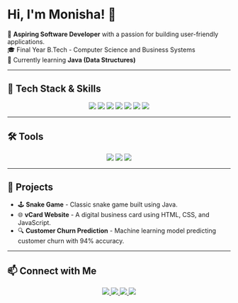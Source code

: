 # Hi, I'm Monisha! 👋  

🚀 **Aspiring Software Developer** with a passion for building user-friendly applications.  
🎓 Final Year B.Tech - Computer Science and Business Systems  
🎯 Currently learning **Java (Data Structures)**  

---

## 🔧 Tech Stack & Skills  

<p align="center">
  <img src="https://img.shields.io/badge/Java-ED8B00?style=for-the-badge&logo=openjdk&logoColor=white">
  <img src="https://img.shields.io/badge/HTML5-%23E34F26?style=for-the-badge&logo=html5&logoColor=white">
  <img src="https://img.shields.io/badge/CSS3-%231572B6?style=for-the-badge&logo=css3&logoColor=white">
  <img src="https://img.shields.io/badge/JavaScript(Basics)-F7DF1E?style=for-the-badge&logo=javascript&logoColor=black">
  <img src="https://img.shields.io/badge/Azure-0089D6?style=for-the-badge&logo=microsoft-azure&logoColor=white">
  <img src="https://img.shields.io/badge/MySQL-4479A1?style=for-the-badge&logo=mysql&logoColor=white">
  <img src="https://img.shields.io/badge/UI/UX-ff69b4?style=for-the-badge&logo=figma&logoColor=white">
</p>  

---

## 🛠️ Tools  

<p align="center">
  <img src="https://img.shields.io/badge/Figma-%23F24E1E?style=for-the-badge&logo=figma&logoColor=white">
  <img src="https://img.shields.io/badge/Visual%20Studio%20Code-%23007ACC?style=for-the-badge&logo=visualstudiocode&logoColor=white">
  <img src="https://img.shields.io/badge/MS%20Office(Docs,Excel,PowerPoint)-D83B01?style=for-the-badge&logo=microsoftoffice&logoColor=white">
</p>  

---

## 📌 Projects  

- 🕹️ **Snake Game** - Classic snake game built using Java.  
- 🌐 **vCard Website** - A digital business card using HTML, CSS, and JavaScript.  
- 🔍 **Customer Churn Prediction** - Machine learning model predicting customer churn with 94% accuracy.  

---

## 📫 Connect with Me  

<p align="center">
  <a href="https://www.linkedin.com/in/monisha-n-154074239/">
    <img src="https://img.shields.io/badge/LinkedIn-0A66C2?style=for-the-badge&logo=linkedin&logoColor=white">
  </a>
  <a href="https://monishanarayanan21.github.io/Portfolio/">
    <img src="https://img.shields.io/badge/Portfolio-ff69b4?style=for-the-badge&logo=githubpages&logoColor=white">
  </a>
  <a href="https://www.geeksforgeeks.org/user/monishanarcrd2/">
    <img src="https://img.shields.io/badge/GeeksforGeeks-0F9D58?style=for-the-badge&logo=geeksforgeeks&logoColor=white">
  </a>
  <a href="mailto:monishanarayanan37@gmail.com">
    <img src="https://img.shields.io/badge/Email-D14836?style=for-the-badge&logo=gmail&logoColor=white">
  </a>
</p>  
